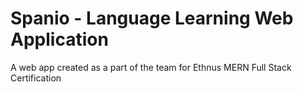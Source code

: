 # Spanio - Language Learning Web Application

A web app created as a part of the team for Ethnus MERN Full Stack Certification
